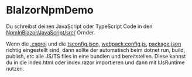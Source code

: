 # BlalzorNpmDemo

Du schreibst deinen JavaScript oder TypeScript Code in den [NpmInBlazor/JavaScript/src/](https://github.com/TheSwerik/BlalzorNpmDemo/tree/main/NpmInBlazor/JavaScript/src) Ornder.

Wenn die [.csproj](https://github.com/TheSwerik/BlalzorNpmDemo/blob/7fac63646e200c6716ed455988778729cdffa561/NpmInBlazor/NpmInBlazor.csproj#L14-L17) und die [tsconfig.json](https://github.com/TheSwerik/BlalzorNpmDemo/blob/main/NpmInBlazor/JavaScript/tsconfig.json), [webpack.config.js](https://github.com/TheSwerik/BlalzorNpmDemo/blob/main/NpmInBlazor/JavaScript/webpack.config.js), [package.json](https://github.com/TheSwerik/BlalzorNpmDemo/blob/main/NpmInBlazor/JavaScript/package.json) richtig eingestellt sind, dann sollte der automatisch beim dotnet run, build, publish, etc alle JS/TS files in eine bundlen und bereitstellen.
Diese kannst du in die index.html oder index.razor importieren und dann mit IJsRuntime nutzen.
